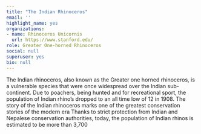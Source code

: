 ```yaml
---
title: "The Indian Rhinoceros"
email: ''
highlight_name: yes
organizations:
- name: Rhinoceros Unicornis
  url: https://www.stanford.edu/
role: Greater One-horned Rhinoceros
social: null
superuser: yes
bio: null
---
```


The Indian rhinoceros, also known as the Greater one horned rhinoceros, is a vulnerable species that were once widespread over the Indian sub-continent. Due to poachers, being hunted and for recreational sport, the population of Indian rhino’s dropped to an all time low of 12 in 1908.  The story of the Indian rhinoceros marks one of the greatest conservation stories of the modern era Thanks to strict protection from Indian and Nepalese conservation authorities, today, the population of Indian rhinos is estimated to be more than 3,700



